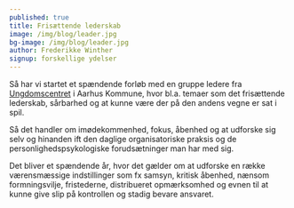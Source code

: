 ```yaml
---
published: true
title: Frisættende lederskab
image: /img/blog/leader.jpg
bg-image: /img/blog/leader.jpg
author: Frederikke Winther
signup: forskellige ydelser
---
```


Så har vi startet et spændende forløb med en gruppe ledere fra [Ungdomscentret](https://www.aarhusung.dk/ungdomsliv/ungekontakten.aspx) i Aarhus Kommune, hvor bl.a. temaer som det frisættende lederskab, sårbarhed og at kunne være der på den andens vegne er sat i spil.

Så det handler om imødekommenhed, fokus, åbenhed og at udforske sig selv og hinanden ift den daglige organisatoriske praksis og de personlighedspsykologiske forudsætninger man har med sig.

Det bliver et spændende år, hvor det gælder om at udforske en række værensmæssige indstillinger som fx samsyn, kritisk åbenhed, nænsom formningsvilje, fristederne, distribueret opmærksomhed og evnen til at kunne give slip på kontrollen og stadig bevare ansvaret.